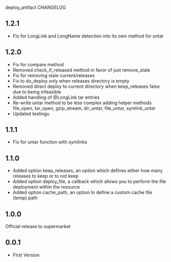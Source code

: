 deploy_artifact CHANGELOG

1.2.1
-----
- Fix for LongLink and LongName detection into its own method for untar

1.2.0
-----
- Fix for compare method
- Removed check_if_released method in favor of just remove_stale
- Fix for removing stale current/releases
- Fix to do_deploy only when releases directory is empty
- Removed direct deploy to current directory when keep_releases false due to being infeasible
- Added handling of @LongLink tar entries
- Re-write untar method to be less complex adding helper methods file_open, tar_open, gzip_stream, dir_untar, file_untar, symlink_untar
- Updated testingu

1.1.1
-----
- Fix for untar function with symlinks

1.1.0
-----
- Added option keep_releases, an option which defines either how many releases to keep or to not keep
- Added option deploy_file, a callback which allows you to perform the file deployment within the resource
- Added option cache_path, an option to define a custom cache file (temp) path

1.0.0
----
Official release to supermarket

0.0.1
----
- First Version
